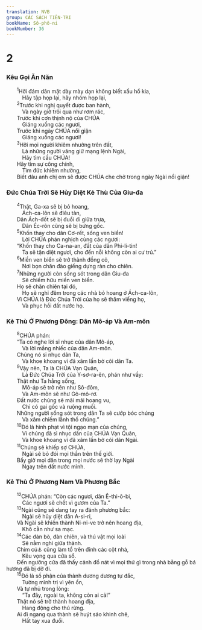 ```yaml
---
translation: NVB
group: CÁC SÁCH TIÊN-TRI
bookName: Sô-phô-ni 
bookNumber: 36
---
```


<div class="title"><h1>2</h1><h3>Kêu Gọi Ăn Năn </h3></div>
<span class="verse so_2_1">  <sup>1</sup>Hỡi đám dân mặt dày mày dạn không biết xấu hổ kia, <br/>   Hãy tập họp lại, hãy nhóm họp lại, <br/></span>
<span class="verse so_2_2">  <sup>2</sup>Trước khi nghị quyết được ban hành, <br/>   Và ngày giờ trôi qua như rơm rác, <br/>  Trước khi cơn thịnh nộ của CHÚA<br/>   Giáng xuống các ngươi, <br/>  Trước khi ngày CHÚA nổi giận <br/>   Giáng xuống các ngươi! <br/></span>
<span class="verse so_2_3">  <sup>3</sup>Hỡi mọi người khiêm nhường trên đất, <br/>   Là những người vâng giữ mạng lệnh Ngài, <br/>   Hãy tìm cầu CHÚA! <br/>  Hãy tìm sự công chính, <br/>   Tìm đức khiêm nhường, <br/>  Biết đâu anh chị em sẽ được CHÚA che chở trong ngày Ngài nổi giận! <br/></span>
<div class="title"><h3>Đức Chúa Trời Sẽ Hủy Diệt Kẻ Thù Của Giu-đa </h3></div>
<span class="verse so_2_4">  <sup>4</sup>Thật, Ga-xa sẽ bị bỏ hoang, <br/>   Ách-ca-lôn sẽ điêu tàn, <br/>  Dân Ách-đốt sẽ bị đuổi đi giữa trưa, <br/>   Dân Éc-rôn cũng sẽ bị bứng gốc. <br/></span>
<span class="verse so_2_5">  <sup>5</sup>Khốn thay cho dân Cơ-rết, sống ven biển! <br/>   Lời CHÚA phán nghịch cùng các ngươi: <br/>  “Khốn thay cho Ca-na-an, đất của dân Phi-li-tin! <br/>   Ta sẽ tận diệt ngươi, cho đến nỗi không còn ai cư trú.” <br/></span>
<span class="verse so_2_6">  <sup>6</sup>Miền ven biển sẽ trở thành đồng cỏ, <br/>   Nơi bọn chăn đào giếng dựng ràn cho chiên. <br/></span>
<span class="verse so_2_7">  <sup>7</sup>Những người còn sống sót trong dân Giu-đa <br/>   Sẽ chiếm hữu miền ven biển. <br/>  Họ sẽ chăn chiên tại đó, <br/>   Họ sẽ nghỉ đêm trong các nhà bỏ hoang ở Ách-ca-lôn, <br/>  Vì CHÚA là Đức Chúa Trời của họ sẽ thăm viếng họ, <br/>   Và phục hồi đất nước họ. <br/></span>
<div class="title"><h3>Kẻ Thù Ở Phương Đông: Dân Mô-áp Và Am-môn </h3></div>
<span class="verse so_2_8">  <sup>8</sup>CHÚA phán: <br/>  “Ta có nghe lời sỉ nhục của dân Mô-áp, <br/>   Và lời mắng nhiếc của dân Am-môn. <br/>  Chúng nó sỉ nhục dân Ta, <br/>   Và khoe khoang vì đã xâm lấn bờ cõi dân Ta. <br/></span>
<span class="verse so_2_9">  <sup>9</sup>Vậy nên, Ta là CHÚA Vạn Quân, <br/>   Là Đức Chúa Trời của Y-sơ-ra-ên, phán như vầy: <br/>  Thật như Ta hằng sống, <br/>   Mô-áp sẽ trở nên như Sô-đôm, <br/>   Và Am-môn sẽ như Gô-mô-rơ. <br/>  Đất nước chúng sẽ mãi mãi hoang vu, <br/>   Chỉ có gai gốc và ruộng muối. <br/>  Những người sống sót trong dân Ta sẽ cướp bóc chúng <br/>   Và xâm chiếm lãnh thổ chúng.” <br/></span>
<span class="verse so_2_10">  <sup>10</sup>Đó là hình phạt vì tội ngạo mạn của chúng, <br/>   Vì chúng đã sỉ nhục dân của CHÚA Vạn Quân, <br/>   Và khoe khoang vì đã xâm lấn bờ cõi dân Ngài. <br/></span>
<span class="verse so_2_11">  <sup>11</sup>Chúng sẽ khiếp sợ CHÚA, <br/>   Ngài sẽ bỏ đói mọi thần trên thế giới. <br/>  Bấy giờ mọi dân trong mọi nước sẽ thờ lạy Ngài <br/>   Ngay trên đất nước mình. <br/></span>
<div class="title"><h3>Kẻ Thù Ở Phương Nam Và Phương Bắc </h3></div>
<span class="verse so_2_12">  <sup>12</sup>CHÚA phán: “Còn các ngươi, dân Ê-thi-ô-bi, <br/>   Các ngươi sẽ chết vì gươm của Ta.” <br/></span>
<span class="verse so_2_13">  <sup>13</sup>Ngài cũng sẽ dang tay ra đánh phương bắc: <br/>   Ngài sẽ hủy diệt dân A-si-ri, <br/>  Và Ngài sẽ khiến thành Ni-ni-ve trở nên hoang địa, <br/>   Khô cằn như sa mạc. <br/></span>
<span class="verse so_2_14">  <sup>14</sup>Các đàn bò, đàn chiên, và thú vật mọi loài <br/>   Sẽ nằm nghỉ giữa thành. <br/>  Chim cú<a data-toggle="tooltip" data-placement="bottom" title="Không rõ tên các loài chim và thú trong nt Hy-bá; các bản cổ khác thường dịch là ‘bồ nông và nhím.’">⚓</a> cũng làm tổ trên đỉnh các cột nhà, <br/>   Kêu vọng qua cửa sổ. <br/>  Đến ngưỡng cửa đã thấy cảnh đổ nát vì mọi thứ gì trong nhà bằng gỗ bá hương đã bị dỡ đi. <br/></span>
<span class="verse so_2_15">  <sup>15</sup>Đó là số phận của thành dương dương tự đắc, <br/>   Tưởng mình trị vì yên ổn, <br/>  Và tự nhủ trong lòng: <br/>   “Ta đây, ngoài ta, không còn ai cả!” <br/>  Thật nó sẽ trở thành hoang địa, <br/>   Hang động cho thú rừng. <br/>  Ai đi ngang qua thành sẽ huýt sáo khinh chê, <br/>   Hất tay xua đuổi. <br/></span>
